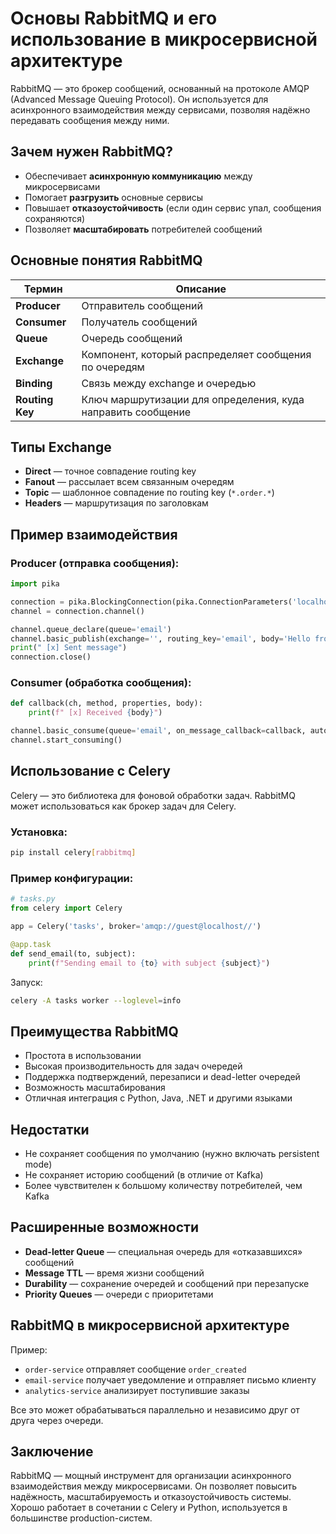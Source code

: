 # Основы RabbitMQ и его использование в микросервисной архитектуре

RabbitMQ — это брокер сообщений, основанный на протоколе AMQP (Advanced Message Queuing Protocol). Он используется для асинхронного взаимодействия между сервисами, позволяя надёжно передавать сообщения между ними.



## Зачем нужен RabbitMQ?

- Обеспечивает **асинхронную коммуникацию** между микросервисами
- Помогает **разгрузить** основные сервисы
- Повышает **отказоустойчивость** (если один сервис упал, сообщения сохраняются)
- Позволяет **масштабировать** потребителей сообщений



## Основные понятия RabbitMQ

| Термин          | Описание                                                     |
| --------------- | ------------------------------------------------------------ |
| **Producer**    | Отправитель сообщений                                        |
| **Consumer**    | Получатель сообщений                                         |
| **Queue**       | Очередь сообщений                                            |
| **Exchange**    | Компонент, который распределяет сообщения по очередям        |
| **Binding**     | Связь между exchange и очередью                              |
| **Routing Key** | Ключ маршрутизации для определения, куда направить сообщение |



## Типы Exchange

- **Direct** — точное совпадение routing key
- **Fanout** — рассылает всем связанным очередям
- **Topic** — шаблонное совпадение по routing key (`*.order.*`)
- **Headers** — маршрутизация по заголовкам



## Пример взаимодействия

### Producer (отправка сообщения):

```python
import pika

connection = pika.BlockingConnection(pika.ConnectionParameters('localhost'))
channel = connection.channel()

channel.queue_declare(queue='email')
channel.basic_publish(exchange='', routing_key='email', body='Hello from service A')
print(" [x] Sent message")
connection.close()
```

### Consumer (обработка сообщения):

```python
def callback(ch, method, properties, body):
    print(f" [x] Received {body}")

channel.basic_consume(queue='email', on_message_callback=callback, auto_ack=True)
channel.start_consuming()
```



## Использование с Celery

Celery — это библиотека для фоновой обработки задач. RabbitMQ может использоваться как брокер задач для Celery.

### Установка:

```bash
pip install celery[rabbitmq]
```

### Пример конфигурации:

```python
# tasks.py
from celery import Celery

app = Celery('tasks', broker='amqp://guest@localhost//')

@app.task
def send_email(to, subject):
    print(f"Sending email to {to} with subject {subject}")
```

Запуск:

```bash
celery -A tasks worker --loglevel=info
```



## Преимущества RabbitMQ

- Простота в использовании
- Высокая производительность для задач очередей
- Поддержка подтверждений, перезаписи и dead-letter очередей
- Возможность масштабирования
- Отличная интеграция с Python, Java, .NET и другими языками



## Недостатки

- Не сохраняет сообщения по умолчанию (нужно включать persistent mode)
- Не сохраняет историю сообщений (в отличие от Kafka)
- Более чувствителен к большому количеству потребителей, чем Kafka



## Расширенные возможности

- **Dead-letter Queue** — специальная очередь для «отказавшихся» сообщений
- **Message TTL** — время жизни сообщений
- **Durability** — сохранение очередей и сообщений при перезапуске
- **Priority Queues** — очереди с приоритетами



## RabbitMQ в микросервисной архитектуре

Пример:

- `order-service` отправляет сообщение `order_created`
- `email-service` получает уведомление и отправляет письмо клиенту
- `analytics-service` анализирует поступившие заказы

Все это может обрабатываться параллельно и независимо друг от друга через очереди.



## Заключение

RabbitMQ — мощный инструмент для организации асинхронного взаимодействия между микросервисами. Он позволяет повысить надёжность, масштабируемость и отказоустойчивость системы. Хорошо работает в сочетании с Celery и Python, используется в большинстве production-систем.

